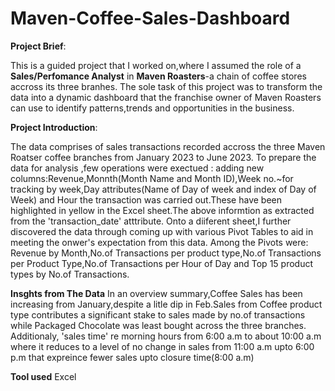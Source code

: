 # Maven-Coffee-Sales-Dashboard
**Project Brief**:

This is a guided project that I worked on,where I assumed the role of a **Sales/Perfomance Analyst** in **Maven Roasters**-a chain of coffee stores accross its three branhes.
The sole task of this project was to transform the data into a dynamic dashboard that the franchise owner of Maven Roasters can use to identify patterns,trends and opportunities in the business.

**Project Introduction**:

The data comprises of sales transactions recorded accross the three Maven Roatser coffee branches from January 2023 to June 2023.
To prepare the data for analysis ,few operations were exectued : adding new columns:Revenue,Monnth(Month Name and Month ID),Week no.~for tracking by week,Day attributes(Name of Day of week and index of Day of Week) and Hour the transaction was carried out.These have been highlighted in yellow in the Excel sheet.The above informtion as extracted from the 'transaction_date' atttribute.
Onto a diiferent sheet,I further discovered the data through coming up with various Pivot Tables to aid in meeting the onwer's expectation from this data.
Among the Pivots were: Revenue by Month,No.of Transactions per product type,No.of Transactions per Product Type,No.of Transactions per Hour of Day and Top 15 product types by No.of Transactions.

**Insghts from The Data**
In an overview summary,Coffee Sales has been increasing from January,despite a litle dip in Feb.Sales from Coffee product type contributes a significant stake to sales made by no.of transactions while Packaged Chocolate was least bought across the three branches.
Additionaly, 'sales time' re morning hours from 6:00 a.m to about 10:00 a.m where it reduces to a level of no change in sales from 11:00 a.m upto 6:00 p.m that expreince fewer sales upto closure time(8:00 a.m)

**Tool used**
Excel 
